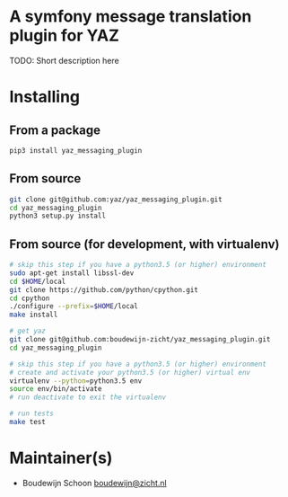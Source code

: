 # A symfony message translation plugin for YAZ
TODO: Short description here

# Installing
## From a package
```sh
pip3 install yaz_messaging_plugin
```

## From source
```sh
git clone git@github.com:yaz/yaz_messaging_plugin.git
cd yaz_messaging_plugin
python3 setup.py install
```

## From source (for development, with virtualenv)
```sh
# skip this step if you have a python3.5 (or higher) environment
sudo apt-get install libssl-dev
cd $HOME/local
git clone https://github.com/python/cpython.git
cd cpython
./configure --prefix=$HOME/local
make install

# get yaz
git clone git@github.com:boudewijn-zicht/yaz_messaging_plugin.git
cd yaz_messaging_plugin

# skip this step if you have a python3.5 (or higher) environment
# create and activate your python3.5 (or higher) virtual env
virtualenv --python=python3.5 env
source env/bin/activate
# run deactivate to exit the virtualenv

# run tests
make test
```

# Maintainer(s)
- Boudewijn Schoon <boudewijn@zicht.nl>
